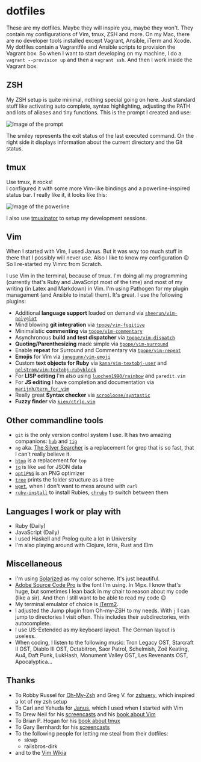 # dotfiles

These are my dotfiles. Maybe they will inspire you, maybe they won't. They contain my configurations of Vim, tmux, ZSH and more. On my Mac, there are no developer tools installed except Vagrant, Ansible, iTerm and Xcode. My dotfiles contain a Vagrantfile and Ansible scripts to provision the Vagrant box. So when I want to start developing on my machine, I do a `vagrant --provision up` and then a `vagrant ssh`. And then I work inside the Vagrant box.

## ZSH

My ZSH setup is quite minimal, nothing special going on here. Just standard stuff like activating auto complete, syntax highlighting, adjusting the PATH and lots of aliases and tiny functions. This is the prompt I created and use:

![Image of the prompt](http://images.moonglum.net/zsh-version-2.png)

The smiley represents the exit status of the last executed command. On the right side it displays information about the current directory and the Git status.

## tmux

Use tmux, it rocks!  
I configured it with some more Vim-like bindings and a powerline-inspired status bar. I really like it, it looks like this:

![Image of the powerline](http://images.moonglum.net/tmux-version-3.png)

I also use [tmuxinator](https://github.com/aziz/tmuxinator) to setup my development sessions.

## Vim

When I started with Vim, I used Janus. But it was way too much stuff in there that I possibly will never use. Also I like to know my configuration :wink: So I re-started my Vimrc from Scratch.

I use Vim in the terminal, because of tmux. I'm doing all my programming (currently that's Ruby and JavaScript most of the time) and most of my writing (in Latex and Markdown) in Vim. I'm using Pathogen for my plugin management (and Ansible to install them). It's great. I use the following plugins:

* Additional **language support** loaded on demand via [`sheerun/vim-polyglot`](https://github.com/sheerun/vim-polyglot)
* Mind blowing **git integration** via [`tpope/vim-fugitive`](https://github.com/tpope/vim-fugitive)
* Minimalistic **commenting** via [`tpope/vim-commentary`](https://github.com/tpope/vim-commentary)
* Asynchronous **build and test dispatcher** via [`tpope/vim-dispatch`](https://github.com/tpope/vim-dispatch)
* **Quoting/Parenthesizing** made simple via [`tpope/vim-surround`](https://github.com/tpope/vim-surround)
* Enable **repeat** for Surround and Commentary via [`tpope/vim-repeat`](https://github.com/tpope/vim-repeat)
* **Emojis** for Vim via [`junegunn/vim-emoji`](https://github.com/junegunn/vim-emoji)
* Custom **text objects for Ruby** via [`kana/vim-textobj-user`](https://github.com/kana/vim-textobj-user) and [`nelstrom/vim-textobj-rubyblock`](https://github.com/nelstrom/vim-textobj-rubyblock)
* For **LISP editing** I'm also using [`luochen1990/rainbow`](https://github.com/luochen1990/rainbow) and `paredit.vim`
* For **JS editing** I have completion and documentation via [`marijnh/tern_for_vim`](https://github.com/marijnh/tern_for_vim)
* Really great **Syntax checker** via [`scrooloose/syntastic`](https://github.com/scrooloose/syntastic)
* **Fuzzy finder** via [`kien/ctrlp.vim`](https://github.com/kien/ctrlp.vim)

## Other commandline tools

* `git` is the only version control system I use. It has two amazing companions: [`hub`](http://hub.github.com) and [`tig`](http://jonas.nitro.dk/tig)
* `ag` aka. [The Silver Searcher](https://github.com/ggreer/the_silver_searcher) is a replacement for grep that is so fast, that I can't really believe it.
* [`htop`](https://github.com/max-horvath/htop-osx) is a replacement for `top`
* [`jq`](http://stedolan.github.io/jq) is like `sed` for JSON data
* [`optiPNG`](http://optipng.sourceforge.net) is an PNG optimizer
* [`tree`](http://mama.indstate.edu/users/ice/tree) prints the folder structure as a tree
* [`wget`](http://www.gnu.org/software/wget), when I don't want to mess around with `curl`
* [`ruby-install`](https://github.com/postmodern/ruby-install) to install Rubies, [`chruby`](https://github.com/postmodern/chruby) to switch between them

## Languages I work or play with

* Ruby (Daily)
* JavaScript (Daily)
* I used Haskell and Prolog quite a lot in University
* I'm also playing around with Clojure, Idris, Rust and Elm

## Miscellaneous

* I'm using [Solarized](http://ethanschoonover.com/solarized) as my color scheme. It's just beautiful.
* [Adobe Source Code Pro](https://github.com/adobe/Source-Code-Pro) is the font I'm using. In 14px. I know that's huge, but sometimes I lean back in my chair to reason about my code (like a sir). And then I still want to be able to read my code :wink:
* My terminal emulator of choice is [iTerm2](http://www.iterm2.com).
* I adjusted the Jump plugin from Oh-my-ZSH to my needs. With `j` I can jump to directories I visit often. This includes their subdirectories, with autocomplete.
* I use US-Extended as my keyboard layout. The German layout is useless.
* When coding, I listen to the following music: Tron Legacy OST, Starcraft II OST, Diablo III OST, Octabitron, Saor Patrol, Schelmish, Zoë Keating, Au4, Daft Punk, LukHash, Monument Valley OST, Les Revenants OST, Apocalyptica...

## Thanks

* To Robby Russel for [Oh-My-Zsh](https://github.com/robbyrussell/oh-my-zsh) and Greg V. for [zshuery](https://github.com/myfreeweb/zshuery), which inspired a lot of my zsh setup
* To Carl and Yehuda for [Janus](https://github.com/carlhuda/janus), which I used when I started with Vim
* To Drew Neil for his [screencasts](http://vimcasts.org) and his [book about Vim](http://pragprog.com/book/dnvim/practical-vim)
* To Brian P. Hogan for his [book about tmux](http://pragprog.com/book/bhtmux/tmux)
* To Gary Bernhardt for his [screencasts](https://www.destroyallsoftware.com/screencasts)
* To the following people for letting me steal from their dotfiles:
  * skwp
  * railsbros-dirk
* and to the [Vim Wikia](http://vim.wikia.com/wiki/Vim_Tips_Wiki) 

